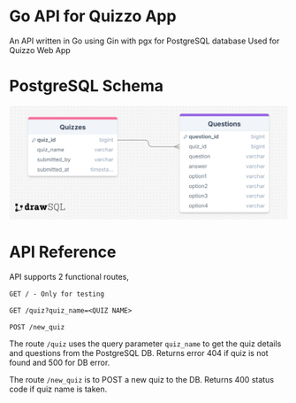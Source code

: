 # Go API for Quizzo App

An API written in Go using Gin with pgx for PostgreSQL database
Used for Quizzo Web App

# PostgreSQL Schema

<p align="center">
    <img src="quizzo_schema.png">
</p>

# API Reference

API supports 2 functional routes,

```
GET / - Only for testing
```

```
GET /quiz?quiz_name=<QUIZ NAME>
```

```
POST /new_quiz
```

The route `/quiz` uses the query parameter `quiz_name` to get the quiz details and questions from the PostgreSQL DB.
Returns error 404 if quiz is not found and 500 for DB error.

The route `/new_quiz` is to POST a new quiz to the DB.
Returns 400 status code if quiz name is taken.
